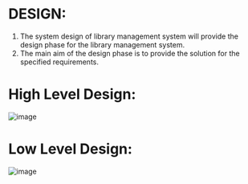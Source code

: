 # DESIGN:

1. The system design of library management system will provide the design phase for the library management system. 
2. The main aim of the design phase is to provide the solution for the specified requirements.

# High Level Design:

![image](https://slideplayer.com/slide/7656180/25/images/4/System+Architectural+Model+%E2%80%93+Public+School+Library+Application.jpg)

# Low Level Design:

![image](https://i1.wp.com/www.freestudentprojects.com/wp-content/uploads/2012/09/Library-Management-System-Design.jpg?resize=498%2C230)

